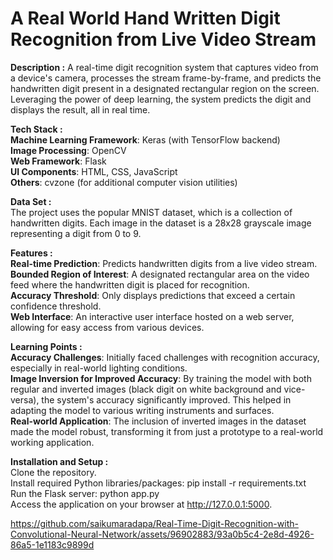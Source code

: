 
# A Real World Hand Written Digit Recognition from Live Video Stream

**Description :** 
A real-time digit recognition system that captures video from a device's camera, processes the stream frame-by-frame, and predicts the handwritten digit present in a designated rectangular region on the screen. Leveraging the power of deep learning, the system predicts the digit and displays the result, all in real time.

**Tech Stack :** </br>
**Machine Learning Framework**: Keras (with TensorFlow backend) </br>
**Image Processing**: OpenCV </br>
**Web Framework**: Flask </br>
**UI Components**: HTML, CSS, JavaScript </br>
**Others**: cvzone (for additional computer vision utilities) </br>

**Data Set :** </br>
The project uses the popular MNIST dataset, which is a collection of handwritten digits. Each image in the dataset is a 28x28 grayscale image representing a digit from 0 to 9. </br>

**Features :** </br>
**Real-time Prediction**: Predicts handwritten digits from a live video stream. </br>
**Bounded Region of Interest**: A designated rectangular area on the video feed where the handwritten digit is placed for recognition. </br>
**Accuracy Threshold**: Only displays predictions that exceed a certain confidence threshold. </br>
**Web Interface**: An interactive user interface hosted on a web server, allowing for easy access from various devices. </br>

**Learning Points :**  </br>
**Accuracy Challenges**: Initially faced challenges with recognition accuracy, especially in real-world lighting conditions. </br>
**Image Inversion for Improved Accuracy**: By training the model with both regular and inverted images (black digit on white background and vice-versa), the system's accuracy significantly improved. This helped in adapting the model to various writing instruments and surfaces. </br>
**Real-world Application**: The inclusion of inverted images in the dataset made the model robust, transforming it from just a prototype to a real-world working application. </br>

**Installation and Setup :**  </br>
Clone the repository.</br>
Install required Python libraries/packages: pip install -r requirements.txt </br>
Run the Flask server: python app.py </br>
Access the application on your browser at http://127.0.0.1:5000. </br>







https://github.com/saikumaradapa/Real-Time-Digit-Recognition-with-Convolutional-Neural-Network/assets/96902883/93a0b5c4-2e8d-4926-86a5-1e1183c9899d


